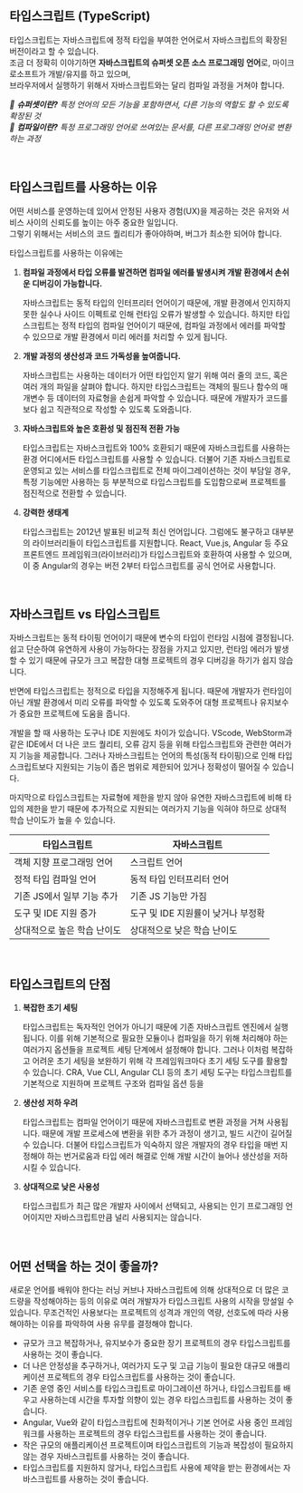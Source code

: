 ## 타입스크립트 (TypeScript)

타입스크립트는 자바스크립트에 정적 타입을 부여한 언어로서 자바스크립트의 확장된 버전이라고 할 수 있습니다.<br />
조금 더 정확히 이야기하면 **자바스크립트의 슈퍼셋 오픈 소스 프로그래밍 언어**로, 마이크로소프트가 개발/유지를 하고 있으며,<br />
브라우저에서 실행하기 위해서 자바스크립트와는 달리 컴파일 과정을 거쳐야 합니다.

*📌 **슈퍼셋이란?** 특정 언어의 모든 기능을 포함하면서, 다른 기능의 역할도 할 수 있도록 확장된 것<br />
📌 **컴파일이란?** 특정 프로그래밍 언어로 쓰여있는 문서를, 다른 프로그래밍 언어로 변환하는 과정*

<br />

## 타입스크립트를 사용하는 이유

어떤 서비스를 운영하는데 있어서 안정된 사용자 경험(UX)을 제공하는 것은 유저와 서비스 사이의 신뢰도를 높이는 아주 중요한 일입니다.<br />
그렇기 위해서는 서비스의 코드 퀄리티가 좋아야하며, 버그가 최소한 되어야 합니다.

타입스크립트를 사용하는 이유에는

1. **컴파일 과정에서 타입 오류를 발견하면 컴파일 에러를 발생시켜 개발 환경에서 손쉬운 디버깅이 가능합니다.**
    
    자바스크립트는 동적 타입의 인터프리터 언어이기 때문에, 개발 환경에서 인지하지 못한 실수나 사이드 이펙트로 인해 런타임 오류가 발생할 수 있습니다. 하지만 타입스크립트는 정적 타입의 컴파일 언어이기 때문에, 컴파일 과정에서 에러를 파악할 수 있으므로 개발 환경에서 미리 에러를 처리할 수 있게 됩니다.
    
2. **개발 과정의 생산성과 코드 가독성을 높여줍니다.**
    
    자바스크립트는 사용하는 데이터가 어떤 타입인지 알기 위해 여러 줄의 코드, 혹은 여러 개의 파일을 살펴야 합니다. 하지만 타입스크립트는 객체의 필드나 함수의 매개변수 등 데이터의 자료형을 손쉽게 파악할 수 있습니다. 때문에 개발자가 코드를 보다 쉽고 직관적으로 작성할 수 있도록 도와줍니다.
    
3. **자바스크립트와 높은 호환성 및 점진적 전환 가능**
    
    타입스크립트는 자바스크립트와 100% 호환되기 때문에 자바스크립트를 사용하는 환경 어디에서든 타입스크립트를 사용할 수 있습니다. 더불어 기존 자바스크립트로 운영되고 있는 서비스를 타입스크립트로 전체 마이그레이션하는 것이 부담일 경우, 특정 기능에만 사용하는 등 부분적으로 타입스크립트를 도입함으로써 프로젝트를 점진적으로 전환할 수 있습니다.
    
4. **강력한 생태계**
    
    타입스크립트는 2012년 발표된 비교적 최신 언어입니다. 그럼에도 불구하고 대부분의 라이브러리들이 타입스크립트를 지원합니다. React, Vue.js, Angular 등 주요 프론트엔드 프레임워크(라이브러리)가 타입스크립트와 호환하여 사용할 수 있으며, 이 중 Angular의 경우는 버전 2부터 타입스크립트를 공식 언어로 사용합니다.

<br />

## 자바스크립트 vs 타입스크립트

자바스크립트는 동적 타이핑 언어이기 때문에 변수의 타입이 런타임 시점에 결정됩니다. 쉽고 단순하여 유연하게 사용이 가능하다는 장점을 가지고 있지만, 런타임 에러가 발생할 수 있기 때문에 규모가 크고 복잡한 대형 프로젝트의 경우 디버깅을 하기가 쉽지 않습니다.

반면에 타입스크립트는 정적으로 타입을 지정해주게 됩니다. 때문에 개발자가 런타임이 아닌 개발 환경에서 미리 오류를 파악할 수 있도록 도와주어 대형 프로젝트나 유지보수가 중요한 프로젝트에 도움을 줍니다.

개발을 할 때 사용하는 도구나 IDE 지원에도 차이가 있습니다. VScode, WebStorm과 같은 IDE에서 더 나은 코드 퀄리티, 오류 감지 등을 위해 타입스크립트와 관련한 여러가지 기능을 제공합니다. 그러나 자바스크립트는 언어의 특성(동적 타이핑)으로 인해 타입스크립트보다 지원되는 기능이 좁은 범위로 제한되어 있거나 정확성이 떨어질 수 있습니다.

마지막으로 타입스크립트는 자료형에 제한을 받지 않아 유연한 자바스크립트에 비해 타입의 제한을 받기 때문에 추가적으로 지원되는 여러가지 기능을 익혀야 하므로 상대적 학습 난이도가 높을 수 있습니다.

| 타입스크립트 | 자바스크립트 |
| --- | --- |
| 객체 지향 프로그래밍 언어 | 스크립트 언어 |
| 정적 타입 컴파일 언어 | 동적 타입 인터프리터 언어 |
| 기존 JS에서 일부 기능 추가 | 기존 JS 기능만 가짐 |
| 도구 및 IDE 지원 증가 | 도구 및 IDE 지원률이 낮거나 부정확 |
| 상대적으로 높은 학습 난이도 | 상대적으로 낮은 학습 난이도 |

<br />

## 타입스크립트의 단점

1. **복잡한 초기 세팅**
    
    타입스크립트는 독자적인 언어가 아니기 때문에 기존 자바스크립트 엔진에서 실행됩니다. 이를 위해 기본적으로 필요한 모듈이나 컴파일을 하기 위해 처리해야 하는 여러가지 옵션들을 프로젝트 세팅 단계에서 설정해야 합니다. 그러나 이처럼 복잡하고 어려운 초기 세팅을 보완하기 위해 각 프레임워크마다 초기 세팅 도구를 활용할 수 있습니다. CRA, Vue CLI, Angular CLI 등의 초기 세팅 도구는 타입스크립트를 기본적으로 지원하며 프로젝트 구조와 컴파일 옵션 등을 
    
2. **생산성 저하 우려**
    
    타입스크립트는 컴파일 언어이기 때문에 자바스크립트로 변환 과정을 거쳐 사용됩니다. 때문에 개발 프로세스에 변환을 위한 추가 과정이 생기고, 빌드 시간이 길어질 수 있습니다. 더불어 타입스크립트가 익숙하지 않은 개발자의 경우 타입을 매번 지정해야 하는 번거로움과 타입 에러 해결로 인해 개발 시간이 늘어나 생산성을 저하시킬 수 있습니다.
    
3. **상대적으로 낮은 사용성**
    
    타입스크립트가 최근 많은 개발자 사이에서 선택되고, 사용되는 인기 프로그래밍 언어이지만 자바스크립트만큼 널리 사용되지는 않습니다. 
    
<br />

## 어떤 선택을 하는 것이 좋을까?

새로운 언어를 배워야 한다는 러닝 커브나 자바스크립트에 의해 상대적으로 더 많은 코드량을 작성해야하는 등의 이유로 여러 개발자가 타입스크립트 사용의 시작을 망설일 수 있습니다. 무조건적인 사용보다는 프로젝트의 성격과 개인의 역량, 선호도에 따라 사용해야하는 이유를 파악하여 사용 유무를 결정해야 합니다.

- 규모가 크고 복잡하거나, 유지보수가 중요한 장기 프로젝트의 경우 타입스크립트를 사용하는 것이 좋습니다.
- 더 나은 안정성을 추구하거나, 여러가지 도구 및 고급 기능이 필요한 대규모 애플리케이션 프로젝트의 경우 타입스크립트를 사용하는 것이 좋습니다.
- 기존 운영 중인 서비스를 타입스크립트로 마이그레이션 하거나, 타입스크립트를 배우고 사용하는데 시간을 투자할 의향이 있는 경우 타입스크립트를 사용하는 것이 좋습니다.
- Angular, Vue와 같이 타입스크립트에 친화적이거나 기본 언어로 사용 중인 프레임워크를 사용하는 프로젝트의 경우 타입스크립트를 사용하는 것이 좋습니다.
- 작은 규모의 애플리케이션 프로젝트이며 타입스크립트의 기능과 복잡성이 필요하지 않는 경우 자바스크립트를 사용하는 것이 좋습니다.
- 타입스크립트를 지원하지 않거나, 타입스크립트 사용에 제약을 받는 환경에서는 자바스크립트를 사용하는 것이 좋습니다.
